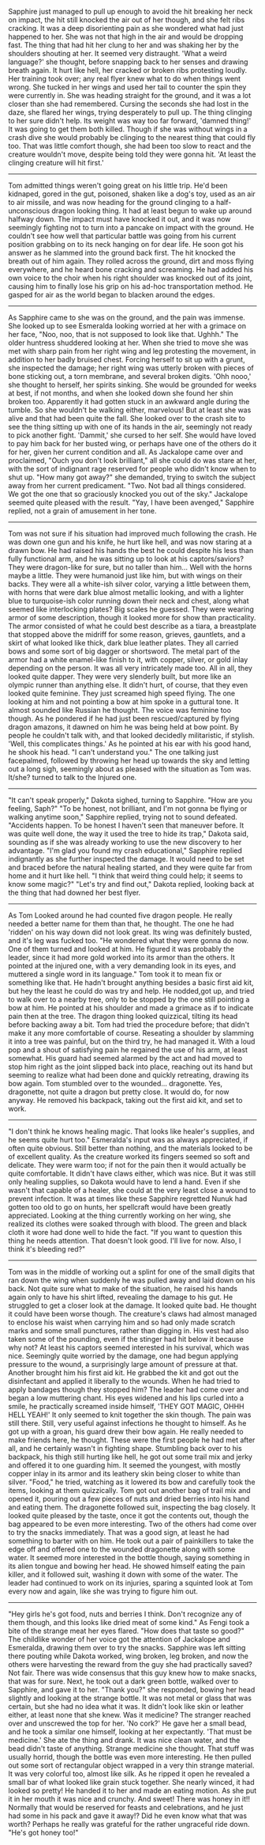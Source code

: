 
Sapphire just managed to pull up enough to avoid the hit breaking her neck on impact, the hit still knocked the air out of her though, and she felt ribs cracking. It was a deep disorienting pain as she wondered what had just happened to her. She was not that high in the air and would be dropping fast. The thing that had hit her clung to her and was shaking her by the shoulders shouting at her. It seemed very distraught. 'What a weird language?' she thought, before snapping back to her senses and drawing breath again. It hurt like hell, her cracked or broken ribs protesting loudly. Her training took over; any real flyer knew what to do when things went wrong. She tucked in her wings and used her tail to counter the spin they were currently in. She was heading straight for the ground, and it was a lot closer than she had remembered. Cursing the seconds she had lost in the daze, she flared her wings, trying desperately to pull up. The thing clinging to her sure didn't help. Its weight was way too far forward, 'damned thing!' It was going to get them both killed. Though if she was without wings in a crash dive she would probably be clinging to the nearest thing that could fly too. That was little comfort though, she had been too slow to react and the creature wouldn't move, despite being told they were gonna hit. 'At least the clinging creature will hit first.'
***
Tom admitted things weren't going great on his little trip. He'd been kidnaped, gored in the gut, poisoned, shaken like a dog's toy, used as an air to air missile, and was now heading for the ground clinging to a half-unconscious dragon looking thing. It had at least begun to wake up around halfway down. The impact must have knocked it out, and it was now seemingly fighting not to turn into a pancake on impact with the ground. He couldn't see how well that particular battle was going from his current position grabbing on to its neck hanging on for dear life. He soon got his answer as he slammed into the ground back first. The hit knocked the breath out of him again. They rolled across the ground, dirt and moss flying everywhere, and he heard bone cracking and screaming. He had added his own voice to the choir when his right shoulder was knocked out of its joint, causing him to finally lose his grip on his ad-hoc transportation method. He gasped for air as the world began to blacken around the edges.
***
As Sapphire came to she was on the ground, and the pain was immense. She looked up to see Esmeralda looking worried at her with a grimace on her face, "Noo, noo, that is not supposed to look like that. Ughhh." The older huntress shuddered looking at her. When she tried to move she was met with sharp pain from her right wing and leg protesting the movement, in addition to her badly bruised chest. Forcing herself to sit up with a grunt, she inspected the damage; her right wing was utterly broken with pieces of bone sticking out, a torn membrane, and several broken digits. 'Ohh nooo,' she thought to herself, her spirits sinking. She would be grounded for weeks at best, if not months, and when she looked down she found her shin broken too. Apparently it had gotten stuck in an awkward angle during the tumble. So she wouldn't be walking either, marvelous! But at least she was alive and that had been quite the fall. She looked over to the crash site to see the thing sitting up with one of its hands in the air, seemingly not ready to pick another fight. 'Dammit,' she cursed to her self. She would have loved to pay him back for her busted wing, or perhaps have one of the others do it for her, given her current condition and all. As Jackalope came over and proclaimed, "Ouch you don't look brilliant," all she could do was stare at her, with the sort of indignant rage reserved for people who didn't know when to shut up.
"How many got away?" she demanded, trying to switch the subject away from her current predicament.
"Two. Not bad all things considered. We got the one that so graciously knocked you out of the sky." Jackalope seemed quite pleased with the result.
"Yay, I have been avenged," Sapphire replied, not a grain of amusement in her tone.
***
Tom was not sure if his situation had improved much following the crash. He was down one gun and his knife, he hurt like hell, and was now staring at a drawn bow. He had raised his hands the best he could despite his less than fully functional arm, and he was sitting up to look at his captors/saviors? They were dragon-like for sure, but no taller than him… Well with the horns maybe a little. They were humanoid just like him, but with wings on their backs. They were all a white-ish silver color, varying a little between them, with horns that were dark blue almost metallic looking, and with a lighter blue to turquoise-ish color running down their neck and chest, along what seemed like interlocking plates? Big scales he guessed. They were wearing armor of some description, though it looked more for show than practicality.
The armor consisted of what he could best describe as a tiara, a breastplate that stopped above the midriff for some reason, grieves, gauntlets, and a skirt of what looked like thick, dark blue leather plates. They all carried bows and some sort of big dagger or shortsword. The metal part of the armor had a white enamel-like finish to it, with copper, silver, or gold inlay depending on the person. It was all very intricately made too. All in all, they looked quite dapper. They were very slenderly built, but more like an olympic runner than anything else. It didn't hurt, of course, that they even looked quite feminine. They just screamed high speed flying.
The one looking at him and not pointing a bow at him spoke in a guttural tone. It almost sounded like Russian he thought. The voice was feminine too though. As he pondered if he had just been rescued/captured by flying dragon amazons, it dawned on him he was being held at bow point. By people he couldn't talk with, and that looked decidedly militaristic, if stylish. 'Well, this complicates things.' As he pointed at his ear with his good hand, he shook his head. "I can't understand you." The one talking just facepalmed, followed by throwing her head up towards the sky and letting out a long sigh, seemingly about as pleased with the situation as Tom was. It/she? turned to talk to the Injured one.
***
"It can't speak properly," Dakota sighed, turning to Sapphire. "How are you feeling, Saph?"
"To be honest, not brilliant, and I'm not gonna be flying or walking anytime soon," Sapphire replied, trying not to sound defeated.
"Accidents happen. To be honest I haven't seen that maneuver before. It was quite well done, the way it used the tree to hide its trap," Dakota said, sounding as if she was already working to use the new discovery to her advantage.
"I'm glad you found my crash educational," Sapphire replied indignantly as she further inspected the damage. It would need to be set and braced before the natural healing started, and they were quite far from home and it hurt like hell. "I think that weird thing could help; it seems to know some magic?"
"Let's try and find out," Dakota replied, looking back at the thing that had downed her best flyer.
***
As Tom Looked around he had counted five dragon people. He really needed a better name for them than that, he thought. The one he had 'ridden' on his way down did not look great. Its wing was definitely busted, and it's leg was fucked too.
"He wondered what they were gonna do now. One of them turned and looked at him. He figured it was probably the leader, since it had more gold worked into its armor than the others. It pointed at the injured one, with a very demanding look in its eyes, and muttered a single word in its language." Tom took it to mean fix or something like that. He hadn't brought anything besides a basic first aid kit, but hey the least he could do was try and help. He nodded,got up, and tried to walk over to a nearby tree, only to be stopped by the one still pointing a bow at him. He pointed at his shoulder and made a grimace as if to indicate pain then at the tree. The dragon thing looked quizzical, tilting its head before backing away a bit. Tom had tried the procedure before; that didn't make it any more comfortable of course. Reseating a shoulder by slamming it into a tree was painful, but on the third try, he had managed it. With a loud pop and a shout of satisfying pain he regained the use of his arm, at least somewhat. His guard had seemed alarmed by the act and had moved to stop him right as the joint slipped back into place, reaching out its hand but seeming to realize what had been done and quickly retreating, drawing its bow again. Tom stumbled over to the wounded... dragonette. Yes, dragonette, not quite a dragon but pretty close. It would do, for now anyway. He removed his backpack, taking out the first aid kit, and set to work.
***
"I don't think he knows healing magic. That looks like healer's supplies, and he seems quite hurt too." Esmeralda's input was as always appreciated, if often quite obvious. Still better than nothing, and the materials looked to be of excellent quality. As the creature worked its fingers seemed so soft and delicate. They were warm too; if not for the pain then it would  actually be quite comfortable. It didn't have claws either, which was nice. But it was still only healing supplies, so Dakota would have to lend a hand. Even if she wasn't that capable of a healer, she could at the very least close a wound to prevent infection.
It was at times like these Sapphire regretted Nunuk had gotten too old to go on hunts, her spellcraft would have been greatly appreciated. Looking at the thing currently working on her wing, she realized its clothes were soaked through with blood. The green and black cloth it wore had done well to hide the fact. "If you want to question this thing he needs attention. That doesn't look good. I'll live for now. Also, I think it's bleeding red?"
***
Tom was in the middle of working out a splint for one of the small digits that ran down the wing when suddenly he was pulled away and laid down on his back. Not quite sure what to make of the situation, he raised his hands again only to have his shirt lifted, revealing the damage to his gut. He struggled to get a closer look at the damage. It looked quite bad. He thought it could have been worse though. The creature's claws had almost managed to enclose his waist when carrying him and so had only made scratch marks and some small punctures, rather than digging in. His vest had also taken some of the pounding, even if the stinger had hit below it because why not? At least his captors seemed interested in his survival, which was nice. Seemingly quite worried by the damage, one had begun applying pressure to the wound, a surprisingly large amount of pressure at that. Another brought him his first aid kit. He grabbed the kit and got out the disinfectant and applied it liberally to the wounds.
When he had tried to apply bandages though they stopped him? The leader had come over and began a low muttering chant. His eyes widened and his lips curled into a smile, he practically screamed inside himself, 'THEY GOT MAGIC, OHHH HELL YEAH!' It only seemed to knit together the skin though. The pain was still there. Still, very useful against infections he thought to himself.
As he got up with a groan, his guard drew their bow again. He really needed to make friends here, he thought. These were the first people he had met after all, and he certainly wasn't in fighting shape. Stumbling back over to his backpack, his thigh still hurting like hell, he got out some trail mix and jerky and offered it to one guarding him. It seemed the youngest, with mostly copper inlay in its armor and its leathery skin being closer to white than silver. "Food," he tried, watching as it lowered its bow and carefully took the items, looking at them quizzically. Tom got out another bag of trail mix and opened it, pouring out a few pieces of nuts and dried berries into his hand and eating them. The dragonette followed suit, inspecting the bag closely. It looked quite pleased by the taste, once it got the contents out, though the bag appeared to be even more interesting. Two of the others had come over to try the snacks immediately. That was a good sign, at least he had something to barter with on him.
He took out a pair of painkillers to take the edge off and offered one to the wounded dragonette along with some water. It seemed more interested in the bottle though, saying something in its alien tongue and bowing her head. He showed himself eating the pain killer, and it followed suit, washing it down with some of the water. The leader had continued to work on its injuries, sparing a squinted look at Tom every now and again, like she was trying to figure him out.
***
"Hey girls he's got food, nuts and berries I think. Don't recognize any of them though, and this looks like dried meat of some kind." As Fengi took a bite of the strange meat her eyes flared. "How does that taste so good?" The childlike wonder of her voice got the attention of Jackalope and Esmeralda, drawing them over to try the snacks. Sapphire was left sitting there pouting while Dakota worked, wing broken, leg broken, and now the others were harvesting the reward from the guy she had practically saved? Not fair.
There was wide consensus that this guy knew how to make snacks, that was for sure. Next, he took out a dark green bottle, walked over to Sapphire, and gave it to her. "Thank you?" she responded, bowing her head slightly and looking at the strange bottle. It was not metal or glass that was certain, but she had no idea what it was. It didn't look like skin or leather either, at least none that she knew. Was it medicine? The stranger reached over and unscrewed the top for her. 'No cork?' He gave her a small bead, and he took a similar one himself, looking at her expectantly. 'That must be medicine.' She ate the thing and drank.
It was nice clean water, and the bead didn't taste of anything. Strange medicine she thought. That stuff was usually horrid, though the bottle was even more interesting. He then pulled out some sort of rectangular object wrapped in a very thin strange material. It was very colorful too, almost like silk. As he ripped it open he revealed a small bar of what looked like grain stuck together. She nearly winced, it had looked so pretty! He handed it to her and made an eating motion. As she put it in her mouth it was nice and crunchy. And sweet! There was honey in it!! Normally that would be reserved for feasts and celebrations, and he just had some in his pack and gave it away!? Did he even know what that was worth? Perhaps he really was grateful for the rather ungraceful ride down. "He's got honey too!"